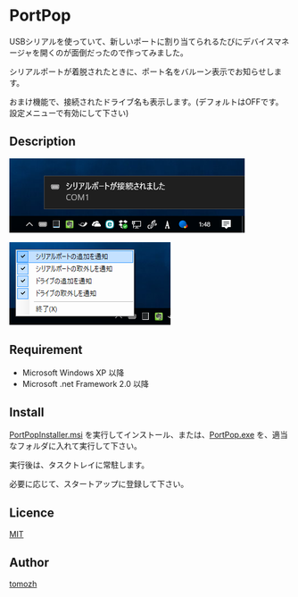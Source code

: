 PortPop
====

USBシリアルを使っていて、新しいポートに割り当てられるたびにデバイスマネージャを開くのが面倒だったので作ってみました。

シリアルポートが着脱されたときに、ポート名をバルーン表示でお知らせします。

おまけ機能で、接続されたドライブ名も表示します。(デフォルトはOFFです。設定メニューで有効にして下さい)

## Description

![USBシリアルを接続](img/screenshot1.png)

![設定メニュー](img/screenshot2.png)

## Requirement

* Microsoft Windows XP 以降
* Microsoft .net Framework 2.0 以降

## Install

[PortPopInstaller.msi](https://github.com/tomozh/PortPop/raw/master/PortPopInstaller/Release/PortPopInstaller.msi?raw=true) を実行してインストール、または、[PortPop.exe](https://github.com/tomozh/PortPop/blob/master/PortPop/bin/Release/PortPop.exe?raw=true) を、適当なフォルダに入れて実行して下さい。

実行後は、タスクトレイに常駐します。

必要に応じて、スタートアップに登録して下さい。

## Licence

[MIT](https://opensource.org/licenses/mit-license.php)

## Author

[tomozh](https://ore-kb.net)
